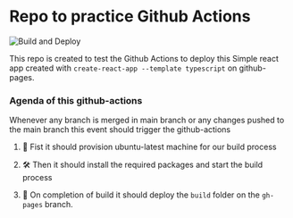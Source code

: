 # Repo to practice Github Actions

![Build and Deploy](https://github.com/shulapy/github-actions/actions/workflows/build-deploy.yml/badge.svg)

This repo is created to test the Github Actions to deploy this Simple react app created with `create-react-app --template typescript` on github-pages.


### Agenda of this github-actions

Whenever any branch is merged in main branch or any changes pushed to the main branch this event should trigger the github-actions

1. 🐧 Fist it should provision ubuntu-latest machine for our build process

1. 🛠️ Then it should install the required packages and start the build process

1. 🚀 On completion of build it should deploy the `build` folder on the `gh-pages` branch.